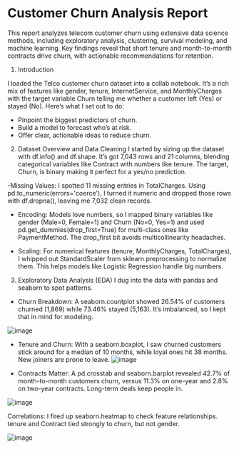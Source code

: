 # Customer Churn Analysis Report

This report analyzes telecom customer churn using extensive data science methods, including exploratory analysis, clustering, survival modeling, and machine learning. Key findings reveal that short tenure and month-to-month contracts drive churn, with actionable recommendations for retention.

1. Introduction

I loaded the Telco customer churn dataset into a collab notebook. It’s a rich mix of features like gender, tenure, InternetService, and MonthlyCharges with the target variable Churn telling me whether a customer left (Yes) or stayed (No). Here’s what I set out to do:
-	Pinpoint the biggest predictors of churn.
-	Build a model to forecast who’s at risk.
-	Offer clear, actionable ideas to reduce churn.

2. Dataset Overview and Data Cleaning
I started by sizing up the dataset with df.info() and df.shape. It’s got 7,043 rows and 21 columns, blending categorical variables like Contract with numbers like tenure. The target, Churn, is binary making it perfect for a yes/no prediction.

 -Missing Values: I spotted 11 missing entries in TotalCharges. Using pd.to_numeric(errors='coerce'), I turned it numeric and dropped those rows with df.dropna(), leaving me 7,032 clean records.

-	Encoding: Models love numbers, so I mapped binary variables like gender (Male=0, Female=1) and Churn (No=0, Yes=1) and used pd.get_dummies(drop_first=True) for multi-class ones like PaymentMethod. The drop_first bit avoids multicollinearity headaches.

-	Scaling: For numerical features (tenure, MonthlyCharges, TotalCharges), I whipped out StandardScaler from sklearn.preprocessing to normalize them. This helps  models like Logistic Regression handle big numbers.

3. Exploratory Data Analysis (EDA)
I dug into the data with pandas and seaborn to spot patterns.
-	Churn Breakdown: A seaborn.countplot showed 26.54% of customers churned (1,869) while 73.46% stayed (5,163). It’s imbalanced, so I kept that in mind for modeling.

![image](https://github.com/user-attachments/assets/4f46ec6e-9cbf-45e7-b977-ec5f6831bd77)

  -	Tenure and Churn: With a seaborn.boxplot, I saw churned customers stick around for a median of 10 months, while loyal ones hit 38 months. New joiners are prone to leave.
![image](https://github.com/user-attachments/assets/20923fa6-bc25-461e-b8b6-53b968691ac7)

- Contracts Matter: A pd.crosstab and seaborn.barplot revealed 42.7% of month-to-month customers churn, versus 11.3% on one-year and 2.8% on two-year contracts. Long-term deals keep people in.

![image](https://github.com/user-attachments/assets/d5bc25a9-7989-4d80-987b-9f0a13dd6001)

Correlations: I fired up seaborn.heatmap to check feature relationships. tenure and Contract tied strongly to churn, but not gender.

![image](https://github.com/user-attachments/assets/86854423-161e-4d8e-bd60-4f4498a48d9c)


